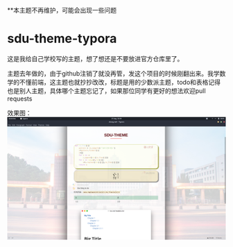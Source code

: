 **本主题不再维护，可能会出现一些问题

# sdu-theme-typora

这是我给自己学校写的主题，想了想还是不要放进官方仓库里了。

主题去年做的，由于github注销了就没再管，发这个项目的时候刚翻出来。我学数学的不懂前端，这主题也就抄抄改改，标题是用的少数派主题，todo和表格记得也是别人主题，具体哪个主题忘记了，如果那位同学有更好的想法欢迎pull requests



效果图：
![1.png](1.png)
